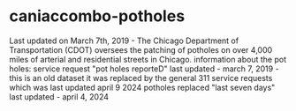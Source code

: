 # caniaccombo-potholes
Last updated on March 7th, 2019 - The Chicago Department of Transportation (CDOT) oversees the patching of potholes on over 4,000 miles of arterial and residential streets in Chicago. 
information about the pot holes: 
service request "pot holes reporteD" last updated - march 7, 2019 - this is an old dataset it was replaced by the general 311 service requests which was last updated april 9 2024
potholes replaced "last seven days" last updated - april 4, 2024

